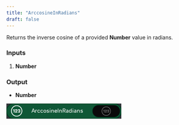 ```yaml
---
title: "ArccosineInRadians"
draft: false
---
```

Returns the inverse cosine of a provided **Number** value in radians.
### Inputs
1. **Number**
### Output
-   **Number**

![ArccosineInRadians](https://raw.githubusercontent.com/battlefield-portal-community/Image-CDN/main/portal_blocks/ArccosineInRadians.png)